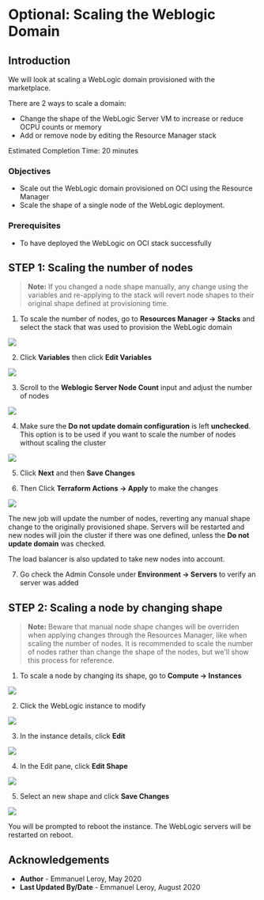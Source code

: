 # Optional: Scaling the Weblogic Domain

## Introduction

We will look at scaling a WebLogic domain provisioned with the marketplace.

There are 2 ways to scale a domain:

- Change the shape of the WebLogic Server VM to increase or reduce OCPU counts or memory
- Add or remove node by editing the Resource Manager stack

Estimated Completion Time: 20 minutes

### Objectives

- Scale out the WebLogic domain provisioned on OCI using the Resource Manager
- Scale the shape of a single node of the WebLogic deployment.

### Prerequisites

- To have deployed the WebLogic on OCI stack successfully

## **STEP 1:** Scaling the number of nodes

> **Note:** If you changed a node shape manually, any change using the variables and re-applying to the stack will revert node shapes to their original shape defined at provisioning time.

1. To scale the number of nodes, go to **Resources Manager -> Stacks** and select the stack that was used to provision the WebLogic domain

  ![](./images/scale-stack.png " ")

2. Click **Variables** then click **Edit Variables**

  ![](./images/scale-variables.png " ")

3. Scroll to the **Weblogic Server Node Count** input and adjust the number of nodes

  ![](./images/scale-10-nodes.png " ")

4. Make sure the **Do not update domain configuration** is left **unchecked**. This option is to be used if you want to scale the number of nodes without scaling the cluster

  ![](./images/scale-no-update.png " ")

5. Click **Next** and then **Save Changes**

6. Then Click **Terraform Actions -> Apply** to make the changes

  ![](./images/scale-tf-apply.png " ")

  The new job will update the number of nodes, reverting any manual shape change to the originally provisioned shape. Servers will be restarted and new nodes will join the cluster if there was one defined, unless the **Do not update domain** was checked.

  The load balancer is also updated to take new nodes into account.

7. Go check the Admin Console under **Environment -> Servers** to verify an server was added

## **STEP 2:** Scaling a node by changing shape

> **Note:** Beware that manual node shape changes will be overriden when applying changes through the Resources Manager, like when scaling the number of nodes. It is recommended to scale the number of nodes rather than change the shape of the nodes, but we'll show this process for reference.

1. To scale a node by changing its shape, go to **Compute -> Instances**

  ![](./images/scale-compute.png " ")

2. Click the WebLogic instance to modify

  ![](./images/scale-compute-instance.png " ")

3. In the instance details, click **Edit**

  ![](./images/scale-compute-edit.png " ")

4. In the Edit pane, click **Edit Shape**

  ![](./images/scale-compute-edit-shape.png " ")

5. Select an new shape and click **Save Changes**

  ![](./images/scale-compute-edit-shape2.png " ")

  You will be prompted to reboot the instance. The WebLogic servers will be restarted on reboot.

## Acknowledgements

 - **Author** - Emmanuel Leroy, May 2020
 - **Last Updated By/Date** - Emmanuel Leroy, August 2020
